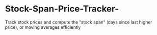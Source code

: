 # Stock-Span-Price-Tracker-
Track stock prices and compute the "stock span" (days since last higher price), or moving averages efficiently 
